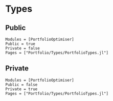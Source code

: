 # Types

## Public

```@autodocs
Modules = [PortfolioOptimiser]
Public = true
Private = false
Pages = ["Portfolio/Types/PortfolioTypes.jl"]
```

## Private

```@autodocs
Modules = [PortfolioOptimiser]
Public = false
Private = true
Pages = ["Portfolio/Types/PortfolioTypes.jl"]
```
